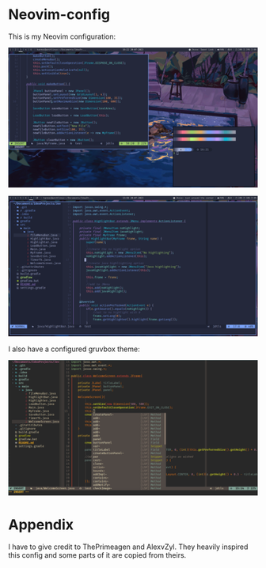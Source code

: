 # Neovim-config

This is my Neovim configuration: 

![Alt text](https://github.com/w8ste/screenshots/blob/main/float_nvim.png)


![Alt text](https://github.com/w8ste/screenshots/blob/main/nvim_2.png)

I also have a configured gruvbox theme:

![Alt text](https://github.com/w8ste/screenshots/blob/main/nvim.png)

# Appendix 
I have to give credit to ThePrimeagen and AlexvZyl. They heavily inspired this config and some 
parts of it are copied from theirs.
